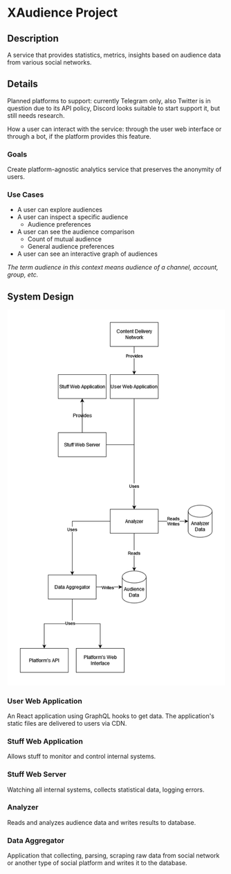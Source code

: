 # XAudience Project

## Description
A service that provides statistics, metrics, insights based on audience data from various social networks.

## Details
Planned platforms to support: currently Telegram only, also Twitter is in question due to its API policy, Discord looks suitable to start support it, but still needs research.

How a user can interact with the service: through the user web interface or through a bot, if the platform provides this feature.

### Goals
Create platform-agnostic analytics service that preserves the anonymity of users.

### Use Cases
- A user can explore audiences
- A user can inspect a specific audience
    - Audience preferences
- A user can see the audience comparison
    - Count of mutual audience
    - General audience preferences
- A user can see an interactive graph of audiences

*The term audience in this context means audience of a channel, account, group, etc.*

## System Design
![System design](assets/system-design.drawio.png)

### User Web Application
An React application using GraphQL hooks to get data. The application's static files are delivered to users via CDN.

### Stuff Web Application
Allows stuff to monitor and control internal systems.

### Stuff Web Server
Watching all internal systems, collects statistical data, logging errors.

### Analyzer
Reads and analyzes audience data and writes results to database.

### Data Aggregator
Application that collecting, parsing, scraping raw data from social network or another type of social platform and writes it to the database.